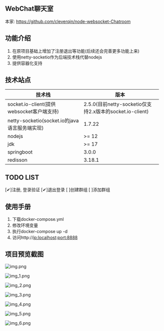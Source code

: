 WebChat聊天室
-------------

本家: https://github.com/cleverqin/node-websocket-Chatroom

功能介绍
--------

1. 在原项目基础上增加了注册退出等功能(后续还会完善更多功能上来)
2. 使用netty-socketio作为后端技术栈代替nodejs
3. 提供容器化支持

技术站点
--------


| 技术栈                                      | 版本                                               |
| ------------------------------------------- |--------------------------------------------------|
| socket.io-client(提供websocket客户端支持)   | 2.5.0(目前netty-socketio仅支持2.x版本的socket.io-client) |
| netty-socketio(socket.io的java语言服务端实现) | 1.7.22                                           |
| nodejs                                      | >= 12                                            |
| jdk                                         | >= 17                                            |
| springboot                                  | 3.0.0                                            |
| redisson                                    | 3.18.1                                           |

TODO LIST
---------

[✔]注册, 登录验证
[✔]退出登录
[  ]创建群组
[  ]添加群组

使用手册
--------

1. 下载docker-compose.yml
2. 修改环境变量
3. 执行docker-compose up -d
4. 访问http://<ip:localhost>:[port:8888](port:8888)

项目预览截图
------------

![img.png](image/img.png)

![img_1.png](image/img_1.png)

![img_2.png](image/img_2.png)

![img_3.png](image/img_3.png)

![img_4.png](image/img_4.png)

![img_5.png](image/img_5.png)

![img_6.png](image/img_6.png)
